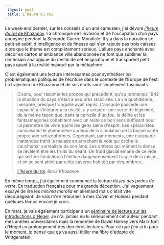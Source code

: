 ```yaml
---
 layout: post
 title: L'heure du roi
---
```


Le week-end dernier, sur les conseils d'un ami camusien, j'ai dévoré [*l'heure du roi* de Khazanov](http://www.viviane-hamy.fr/fiche-ouvrage.asp?O=140). La chronique de l'invasion et de l'occupation d'un pays anonyme pendant la Seconde Guerre Mondiale. Il y a dans la narration ce petit air subtil d'intelligence et de finesse qui n'en rajoute pas trois caisses alors que le thème est complètement sérieux. L'allure pays enchanté avec décor en carton et ambiance ville abandonnée ne font que sublimer la dimension analogique du destin de cet énigmatique et transparent petit pays quant à la réalité masqué par la métaphore.

C'est également une lecture intéressantes pour synthétiser les problématiques politiques de l'écriture dans le contexte de l'Europe de l'est. La trajectoire de Khazanov et de ses écrits sont simplement fascinants.

>Disons, pour résumer les propos qui précèdent, qu'au printemps 1942 la situation du pays s'était à peu près stabilisée. La vie quotidienne, mesurée, presque tranquille avait repris. L'absurde possède une capacité à s'intégrer à la réalité, à y acquérir une sorte de légitimité, de la même façon que, dans la cervelle d'un fou, le délire et les fantasmagories cohabitent avec un reste de bon sens suffisant pour lui permettre de vivre parmi les gens sains d'esprit. Les spécialistes connaissent le phénomène curieux de la simulation de la bonne santé propre aux schizophrènes. Cependant, par moments, une escapade inattendue trahit le malade en arrachant le voie qui cache le cauchemar surréaliste de son âme. Les ombres qui mènent la danse se révèlent être les fruits du néant. Un froid glacial émane de ce vide qui sert de fondation à l'édifice dangeureusement fragile de la raison, et on se sent attiré par cette caverne habitée par des ombres...
>
><cite>[L'heure du roi](http://fragments.cendres.net/quotes/khazanov-heure-du-roi), Boris Khazanov</cite>

En même temps, j'ai également commencé la lecture du *jeu des perles de verre*. En traduction française pour ma grande déception. J'ai vaguement essayé de lire les *minima moralia* en allemand mais c'était vite décourageant. Je vais m'en retourner à mes *Calvin et Hobbes* pendant quelques temps encore je crois.

En mars, je vais également participer à un [séminaire de lecture sur les introductions d'Hegel](http://berlin.thepublicschool.org/class/3227). Je n'ai jamais eu lu sérieusement cet auteur pendant mes années universitaires mais la remontée de David Harvey vers Marx font d'Hegel un prolongement des dernières lectures. Pour ce que j'en ai lu pour le moment, je pense que ça va aussi titiller ma fibre d'adepte de Wittgenstein.